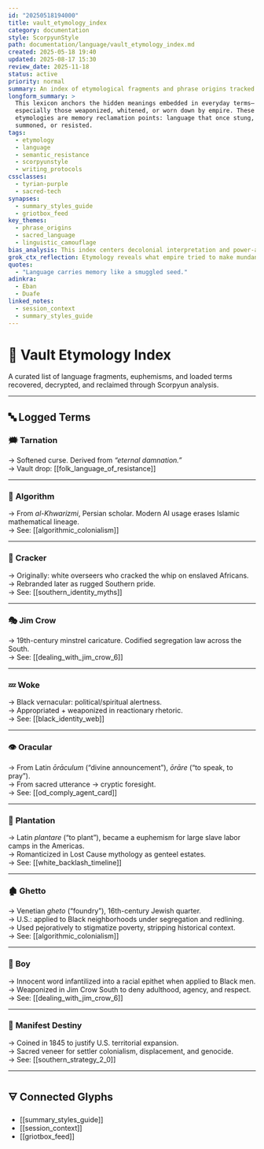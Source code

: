 ```yaml
---
id: "20250518194000"
title: vault_etymology_index
category: documentation
style: ScorpyunStyle
path: documentation/language/vault_etymology_index.md
created: 2025-05-18 19:40
updated: 2025-08-17 15:30
review_date: 2025-11-18
status: active
priority: normal
summary: An index of etymological fragments and phrase origins tracked across the Anacostia Vault, including euphemisms, idioms, and power-coded language used historically or strategically.
longform_summary: >
  This lexicon anchors the hidden meanings embedded in everyday terms—
  especially those weaponized, whitened, or worn down by empire. These
  etymologies are memory reclamation points: language that once stung,
  summoned, or resisted.
tags:
  - etymology
  - language
  - semantic_resistance
  - scorpyunstyle
  - writing_protocols
cssclasses:
  - tyrian-purple
  - sacred-tech
synapses:
  - summary_styles_guide
  - griotbox_feed
key_themes:
  - phrase_origins
  - sacred_language
  - linguistic_camouflage
bias_analysis: This index centers decolonial interpretation and power-aware framing over traditional linguistic neutrality. Language is seen as both a system of control and a site of resistance.
grok_ctx_reflection: Etymology reveals what empire tried to make mundane. Every phrase once had heat. This index restores it.
quotes:
  - "Language carries memory like a smuggled seed."
adinkra:
  - Eban
  - Duafe
linked_notes:
  - session_context
  - summary_styles_guide
---
```


# 🧾 Vault Etymology Index

A curated list of language fragments, euphemisms, and loaded terms recovered, decrypted, and reclaimed through Scorpyun analysis.

---

## 🔤 Logged Terms

### 🗯️ **Tarnation**
→ Softened curse. Derived from *“eternal damnation.”*  
→ Vault drop: [[folk_language_of_resistance]]

---

### 📐 **Algorithm**
→ From *al-Khwarizmi*, Persian scholar. Modern AI usage erases Islamic mathematical lineage.  
→ See: [[algorithmic_colonialism]]

---

### 🧨 **Cracker**
→ Originally: white overseers who cracked the whip on enslaved Africans.  
→ Rebranded later as rugged Southern pride.  
→ See: [[southern_identity_myths]]

---

### 🎭 **Jim Crow**
→ 19th-century minstrel caricature. Codified segregation law across the South.  
→ See: [[dealing_with_jim_crow_6]]

---

### 💤 **Woke**
→ Black vernacular: political/spiritual alertness.  
→ Appropriated + weaponized in reactionary rhetoric.  
→ See: [[black_identity_web]]

---

### 👁️ **Oracular**
→ From Latin *ōrāculum* (“divine announcement”), *ōrāre* (“to speak, to pray”).  
→ From sacred utterance → cryptic foresight.  
→ See: [[od_comply_agent_card]]

---

### 🌾 **Plantation**
→ Latin *plantare* (“to plant”), became a euphemism for large slave labor camps in the Americas.  
→ Romanticized in Lost Cause mythology as genteel estates.  
→ See: [[white_backlash_timeline]]

---

### 🏚️ **Ghetto**
→ Venetian *gheto* (“foundry”), 16th-century Jewish quarter.  
→ U.S.: applied to Black neighborhoods under segregation and redlining.  
→ Used pejoratively to stigmatize poverty, stripping historical context.  
→ See: [[algorithmic_colonialism]]

---

### 👦 **Boy**
→ Innocent word infantilized into a racial epithet when applied to Black men.  
→ Weaponized in Jim Crow South to deny adulthood, agency, and respect.  
→ See: [[dealing_with_jim_crow_6]]

---

### 📜 **Manifest Destiny**
→ Coined in 1845 to justify U.S. territorial expansion.  
→ Sacred veneer for settler colonialism, displacement, and genocide.  
→ See: [[southern_strategy_2_0]]

---

## 🜃 Connected Glyphs

- [[summary_styles_guide]]  
- [[session_context]]  
- [[griotbox_feed]]
